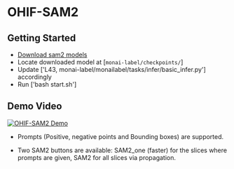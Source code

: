 # OHIF-SAM2

## Getting Started

- [Download sam2 models](https://github.com/facebookresearch/sam2?tab=readme-ov-file#download-checkpoints)
- Locate downloaded model at [`monai-label/checkpoints/`]
- Update ['L43, monai-label/monailabel/tasks/infer/basic_infer.py'] accordingly
- Run ['bash start.sh']

## Demo Video

[![OHIF-SAM2 Demo](https://img.youtube.com/vi/BS2wCKYh_pk/0.jpg)](https://www.youtube.com/watch?v=BS2wCKYh_pk)

- Prompts (Positive, negative points and Bounding boxes) are supported.

- Two SAM2 buttons are available: SAM2_one (faster) for the slices where prompts are given, SAM2 for all slices via propagation.
